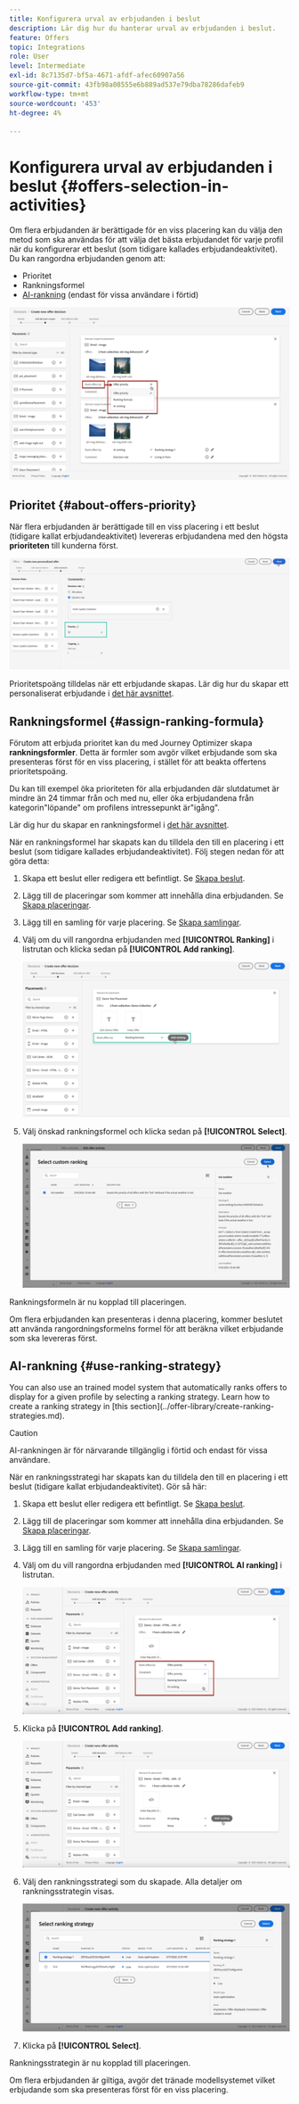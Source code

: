 ```yaml
---
title: Konfigurera urval av erbjudanden i beslut
description: Lär dig hur du hanterar urval av erbjudanden i beslut.
feature: Offers
topic: Integrations
role: User
level: Intermediate
exl-id: 8c7135d7-bf5a-4671-afdf-afec60907a56
source-git-commit: 43fb98a08555e6b889ad537e79dba78286dafeb9
workflow-type: tm+mt
source-wordcount: '453'
ht-degree: 4%

---
```


# Konfigurera urval av erbjudanden i beslut {#offers-selection-in-activities}

Om flera erbjudanden är berättigade för en viss placering kan du välja den metod som ska användas för att välja det bästa erbjudandet för varje profil när du konfigurerar ett beslut (som tidigare kallades erbjudandeaktivitet). Du kan rangordna erbjudanden genom att:
* Prioritet
* Rankningsformel
* [AI-rankning](#use-ranking-strategy)  (endast för vissa användare i förtid)

![](../../assets/offer-rank-by.png)

## Prioritet {#about-offers-priority}

När flera erbjudanden är berättigade till en viss placering i ett beslut (tidigare kallat erbjudandeaktivitet) levereras erbjudandena med den högsta **prioriteten** till kunderna först.

![](../../assets/offer-priority.png)

Prioritetspoäng tilldelas när ett erbjudande skapas. Lär dig hur du skapar ett personaliserat erbjudande i [det här avsnittet](../offer-library/creating-personalized-offers.md).

## Rankningsformel {#assign-ranking-formula}

Förutom att erbjuda prioritet kan du med Journey Optimizer skapa **rankningsformler**. Detta är formler som avgör vilket erbjudande som ska presenteras först för en viss placering, i stället för att beakta offertens prioritetspoäng.

Du kan till exempel öka prioriteten för alla erbjudanden där slutdatumet är mindre än 24 timmar från och med nu, eller öka erbjudandena från kategorin&quot;löpande&quot; om profilens intressepunkt är&quot;igång&quot;.

Lär dig hur du skapar en rankningsformel i [det här avsnittet](../offer-library/create-ranking-formulas.md).

När en rankningsformel har skapats kan du tilldela den till en placering i ett beslut (som tidigare kallades erbjudandeaktivitet). Följ stegen nedan för att göra detta:

1. Skapa ett beslut eller redigera ett befintligt. Se [Skapa beslut](../offer-activities/create-offer-activities.md).

1. Lägg till de placeringar som kommer att innehålla dina erbjudanden. Se [Skapa placeringar](../offer-library/creating-placements.md).

1. Lägg till en samling för varje placering. Se [Skapa samlingar](../offer-library/creating-collections.md).

1. Välj om du vill rangordna erbjudanden med **[!UICONTROL Ranking]** i listrutan och klicka sedan på **[!UICONTROL Add ranking]**.

   ![](../../assets/offer-activity-ranking.png)

1. Välj önskad rankningsformel och klicka sedan på **[!UICONTROL Select]**.

   ![](../../assets/ranking-selection.png)

Rankningsformeln är nu kopplad till placeringen.

Om flera erbjudanden kan presenteras i denna placering, kommer beslutet att använda rangordningsformelns formel för att beräkna vilket erbjudande som ska levereras först.

## AI-rankning {#use-ranking-strategy}

<!--If you are an [Adobe Experience Platform](https://experienceleague.adobe.com/docs/experience-platform/landing/home.html){target="_blank"} user leveraging the **Offer Decisioning** application service,-->You can also use an trained model system that automatically ranks offers to display for a given profile by selecting a ranking strategy. Learn how to create a ranking strategy in [this section](../offer-library/create-ranking-strategies.md).

>[!CAUTION]
>
>AI-rankningen är för närvarande tillgänglig i förtid och endast för vissa användare.

När en rankningsstrategi har skapats kan du tilldela den till en placering i ett beslut (tidigare kallat erbjudandeaktivitet). Gör så här:

1. Skapa ett beslut eller redigera ett befintligt. Se [Skapa beslut](../offer-activities/create-offer-activities.md).

1. Lägg till de placeringar som kommer att innehålla dina erbjudanden. Se [Skapa placeringar](../offer-library/creating-placements.md).

1. Lägg till en samling för varje placering. Se [Skapa samlingar](../offer-library/creating-collections.md).

1. Välj om du vill rangordna erbjudanden med **[!UICONTROL AI ranking]** i listrutan.

   ![](../../assets/ranking-selection-ai-ranking.png)

1. Klicka på **[!UICONTROL Add ranking]**.

   ![](../../assets/ranking-selection-ai-ranking-add.png)

1. Välj den rankningsstrategi som du skapade. Alla detaljer om rankningsstrategin visas.

   ![](../../assets/ranking-selection-ai-ranking-selected.png)

1. Klicka på **[!UICONTROL Select]**.

Rankningsstrategin är nu kopplad till placeringen.

Om flera erbjudanden är giltiga, avgör det tränade modellsystemet vilket erbjudande som ska presenteras först för en viss placering.

<!--Result? Describe the impact for the user, i.e. what's the effect of selecting this ranking strategy for this collection/placement.-->

<!--Click **[!UICONTROL Next]** to confirm and save your decision.-->
